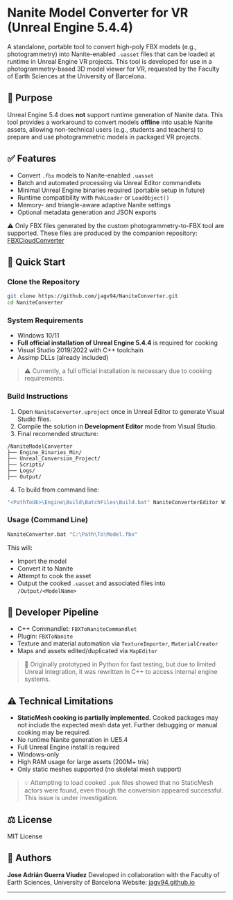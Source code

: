 # Nanite Model Converter for VR (Unreal Engine 5.4.4)

A standalone, portable tool to convert high-poly FBX models (e.g., photogrammetry) into Nanite-enabled `.uasset` files that can be loaded at runtime in Unreal Engine VR projects. This tool is developed for use in a photogrammetry-based 3D model viewer for VR, requested by the Faculty of Earth Sciences at the University of Barcelona.

## 🌟 Purpose

Unreal Engine 5.4 does **not** support runtime generation of Nanite data. This tool provides a workaround to convert models **offline** into usable Nanite assets, allowing non-technical users (e.g., students and teachers) to prepare and use photogrammetric models in packaged VR projects.

## ✅ Features

* Convert `.fbx` models to Nanite-enabled `.uasset`
* Batch and automated processing via Unreal Editor commandlets
* Minimal Unreal Engine binaries required (portable setup in future)
* Runtime compatibility with `PakLoader` or `LoadObject()`
* Memory- and triangle-aware adaptive Nanite settings
* Optional metadata generation and JSON exports

⚠️ Only FBX files generated by the custom photogrammetry-to-FBX tool are supported. These files are produced by the companion repository: [FBXCloudConverter](https://github.com/jagv94/FBXCloudConverter.git)

## 🚀 Quick Start

### Clone the Repository

```bash
git clone https://github.com/jagv94/NaniteConverter.git
cd NaniteConverter
```

### System Requirements

* Windows 10/11
* **Full official installation of Unreal Engine 5.4.4** is required for cooking
* Visual Studio 2019/2022 with C++ toolchain
* Assimp DLLs (already included)

> ⚠️ Currently, a full official installation is necessary due to cooking requirements.

### Build Instructions

1. Open `NaniteConverter.uproject` once in Unreal Editor to generate Visual Studio files.
2. Compile the solution in **Development Editor** mode from Visual Studio.
3. Final recomended structure:

```
/NaniteModelConverter
├── Engine_Binaries_Min/
├── Unreal_Conversion_Project/
├── Scripts/
├── Logs/
├── Output/
```

4. To build from command line:

```bash
"<PathToUE>\Engine\Build\BatchFiles\Build.bat" NaniteConverterEditor Win64 Development -project="<full_path>/NaniteConverter.uproject"
```

### Usage (Command Line)

```bash
NaniteConverter.bat "C:\Path\To\Model.fbx"
```

This will:

* Import the model
* Convert it to Nanite
* Attempt to cook the asset
* Output the cooked `.uasset` and associated files into `/Output/<ModelName>`

## 🔧 Developer Pipeline

* C++ Commandlet: `FBXToNaniteCommandlet`
* Plugin: `FBXToNanite`
* Texture and material automation via `TextureImporter`, `MaterialCreator`
* Maps and assets edited/duplicated via `MapEditor`

> 🧪 Originally prototyped in Python for fast testing, but due to limited Unreal integration, it was rewritten in C++ to access internal engine systems.

## ⚠️ Technical Limitations

* **StaticMesh cooking is partially implemented.** Cooked packages may not include the expected mesh data yet. Further debugging or manual cooking may be required.
* No runtime Nanite generation in UE5.4
* Full Unreal Engine install is required
* Windows-only
* High RAM usage for large assets (200M+ tris)
* Only static meshes supported (no skeletal mesh support)

> 💡 Attempting to load cooked `.pak` files showed that no StaticMesh actors were found, even though the conversion appeared successful. This issue is under investigation.

## ⚖️ License

MIT License

## 🤖 Authors

**Jose Adrián Guerra Viudez**
Developed in collaboration with the Faculty of Earth Sciences, University of Barcelona
Website: [jagv94.github.io](https://jagv94.github.io/index.html)

---
